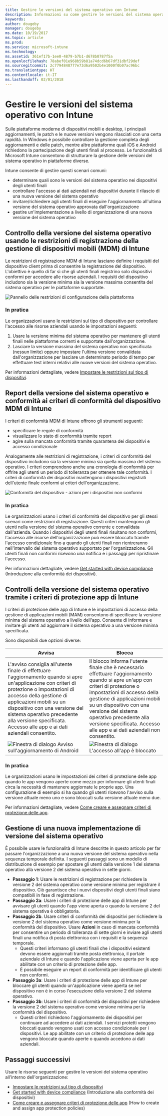 ```yaml
---
title: Gestire le versioni del sistema operativo con Intune
description: Informazioni su come gestire le versioni del sistema operativo su piattaforme con Microsoft Intune.
keywords: 
author: dougeby
manager: dougeby
ms.date: 10/19/2017
ms.topic: article
ms.prod: 
ms.service: microsoft-intune
ms.technology: 
ms.assetid: 361ef17b-1ee0-4879-b7b1-d678b0787f5a
ms.openlocfilehash: 78abef01e968b59b81a74dcd6b67df31dbf29def
ms.sourcegitcommit: 2c7794848777e73d6a9502b4e1000f0b07ac96bc
ms.translationtype: HT
ms.contentlocale: it-IT
ms.lasthandoff: 02/01/2018
---
```

# <a name="manage-operating-system-versions-with-intune"></a>Gestire le versioni del sistema operativo con Intune
Sulle piattaforme moderne di dispositivi mobili e desktop, i principali aggiornamenti, le patch e le nuove versioni vengono rilasciati con una certa rapidità. In Windows è possibile controllare la gestione completa degli aggiornamenti e delle patch, mentre altre piattaforme quali iOS e Android richiedono la partecipazione degli utenti finali al processo.  Le funzionalità di Microsoft Intune consentono di strutturare la gestione delle versioni del sistema operativo in piattaforme diverse.

Intune consente di gestire questi scenari comuni: 
- determinare quali sono le versioni del sistema operativo nei dispositivi degli utenti finali
- controllare l'accesso ai dati aziendali nei dispositivi durante il rilascio di una nuova versione del sistema operativo
- invitare/richiedere agli utenti finali di eseguire l'aggiornamento all'ultima versione del sistema operativo approvata dall'organizzazione
- gestire un'implementazione a livello di organizzazione di una nuova versione del sistema operativo
  
## <a name="operating-system-version-control-using-intune-mobile-device-management-mdm-enrollment-restrictions"></a>Controllo della versione del sistema operativo usando le restrizioni di registrazione della gestione di dispositivi mobili (MDM) di Intune
Le restrizioni di registrazione MDM di Intune lasciano definire i requisiti del dispositivo client prima di consentire la registrazione del dispositivo. L'obiettivo è quello di far sì che gli utenti finali registrino solo dispositivi conformi per accedere alle risorse aziendali. I requisiti del dispositivo includono sia la versione minima sia la versione massima consentita del sistema operativo per le piattaforme supportate.
 
![Pannello delle restrizioni di configurazione della piattaforma](./media/os-version-platform-configurations.png) 
 
### <a name="in-practice"></a>In pratica
Le organizzazioni usano le restrizioni sul tipo di dispositivo per controllare l'accesso alle risorse aziendali usando le impostazioni seguenti: 
1. Usare la versione minima del sistema operativo per mantenere gli utenti finali nelle piattaforme correnti e supportate dall'organizzazione. 
2. Lasciare la versione massima del sistema operativo non specificata (nessun limite) oppure impostare l'ultima versione convalidata dall'organizzazione per lasciare un determinato periodo di tempo per effettuare test interni relativi alle nuove versioni del sistema operativo.

Per informazioni dettagliate, vedere [Impostare le restrizioni sul tipo di dispositivi](https://docs.microsoft.com/intune/enrollment-restrictions-set#set-device-type-restrictions).
 
## <a name="operating-system-version-reporting-and-compliance-with-intune-mdm-device-compliance-policies"></a>Report della versione del sistema operativo e conformità ai criteri di conformità del dispositivo MDM di Intune
I criteri di conformità MDM di Intune offrono gli strumenti seguenti: 
- specificare le regole di conformità
- visualizzare lo stato di conformità tramite report
- agire sulla mancata conformità tramite quarantena dei dispositivi e accesso condizionale

Analogamente alle restrizioni di registrazione, i criteri di conformità del dispositivo includono sia la versione minima sia quella massima del sistema operativo. I criteri comprendono anche una cronologia di conformità per offrire agli utenti un periodo di tolleranza per ottenere tale conformità. I criteri di conformità dei dispositivi mantengono i dispositivi registrati dell'utente finale conformi ai criteri dell'organizzazione.

![Conformità del dispositivo - azioni per i dispositivi non conformi](./media/os-version-actions-noncompliance.png) 

### <a name="in-practice"></a>In pratica
Le organizzazioni usano i criteri di conformità del dispositivo per gli stessi scenari come restrizioni di registrazione. Questi criteri mantengono gli utenti nella versione del sistema operativo corrente e convalidata dall'azienda. Quando i dispositivi degli utenti finali risultano non conformi, l'accesso alle risorse dell'organizzazione può essere bloccato tramite l'accesso condizionale fino a quando gli utenti finali non rientreranno nell'intervallo del sistema operativo supportato per l'organizzazione. Gli utenti finali non conformi ricevono una notifica e i passaggi per ripristinare l'accesso.   

Per informazioni dettagliate, vedere [Get started with device compliance](https://docs.microsoft.com/intune/device-compliance-get-started) (Introduzione alla conformità dei dispositivi).
 
## <a name="operating-system-version-controls-using-intune-app-protection-policies"></a>Controlli della versione del sistema operativo tramite i criteri di protezione app di Intune    
I criteri di protezione delle app di Intune e le impostazioni di accesso della gestione di applicazioni mobili (MAM) consentono di specificare la versione minima del sistema operativo a livello dell'app. Consente di informare e invitare gli utenti ad aggiornare il sistema operativo a una versione minima specificata.
 
Sono disponibili due opzioni diverse: 

|Avvisa  |Blocca  |
|---------|---------|
|L'avviso consiglia all'utente finale di effettuare l'aggiornamento quando si apre un'applicazione con criteri di protezione o impostazioni di accesso della gestione di applicazioni mobili su un dispositivo con una versione del sistema operativo precedente alla versione specificata. Accesso alle app e ai dati aziendali consentito.|Il blocco informa l'utente finale che è necessario effettuare l'aggiornamento quando si apre un'app con criteri di protezione o impostazioni di accesso della gestione di applicazioni mobili su un dispositivo con una versione del sistema operativo precedente alla versione specificata. Accesso alle app e ai dati aziendali non consentito.|
|![Finestra di dialogo Avviso sull'aggiornamento di Android](./media/os-version-update-warning.png)    |![Finestra di dialogo L'accesso all'app è bloccato](./media/os-version-access-blocked.png)          |

 
### <a name="in-practice"></a>In pratica
Le organizzazioni usano le impostazioni dei criteri di protezione delle app quando le app vengono aperte come mezzo per informare gli utenti finali circa la necessità di mantenere aggiornate le proprie app. Una configurazione di esempio si ha quando gli utenti ricevono l'avviso sulla versione attuale meno uno e sono bloccati sulla versione attuale meno due.
 
Per informazioni dettagliate, vedere [Come creare e assegnare criteri di protezione delle app](https://docs.microsoft.com/intune/app-protection-policies).

## <a name="managing-a-new-operating-system-version-rollout"></a>Gestione di una nuova implementazione di versione del sistema operativo
È possibile usare le funzionalità di Intune descritte in questo articolo per far passare l'organizzazione a una nuova versione del sistema operativo nella sequenza temporale definita. I seguenti passaggi sono un modello di distribuzione di esempio per spostare gli utenti dalla versione 1 del sistema operativo alla versione 2 del sistema operativo in sette giorni.
- **Passaggio 1**: Usare le restrizioni di registrazione per richiedere la versione 2 del sistema operativo come versione minima per registrare il dispositivo. Ciò garantisce che i nuovi dispositivi degli utenti finali siano compatibili in fase di registrazione.
- **Passaggio 2a**: Usare i criteri di protezione delle app di Intune per avvisare gli utenti quando l'app viene aperta o quando la versione 2 del sistema operativa è obbligatoria.
- **Passaggio 2b**. Usare criteri di conformità dei dispositivi per richiedere la versione 2 del sistema operativo come versione minima per la conformità del dispositivo. Usare **Azioni** in caso di mancata conformità per consentire un periodo di tolleranza di sette giorni e inviare agli utenti finali una notifica di posta elettronica con i requisiti e la sequenza temporale.
  -  Questi criteri informano gli utenti finali che i dispositivi esistenti devono essere aggiornati tramite posta elettronica, il portale aziendale di Intune e quando l'applicazione viene aperta per le app abilitate con un criterio di protezione delle app.
  - È possibile eseguire un report di conformità per identificare gli utenti non conformi. 
- **Passaggio 3a**: Usare i criteri di protezione delle app di Intune per bloccare gli utenti quando un'applicazione viene aperta se nel dispositivo non è in corso l'esecuzione della versione 2 del sistema operativo.
- **Passaggio 3b**: Usare i criteri di conformità dei dispositivi per richiedere la versione 2 del sistema operativo come versione minima per la conformità del dispositivo.
  - Questi criteri richiedono l'aggiornamento dei dispositivi per continuare ad accedere ai dati aziendali. I servizi protetti vengono bloccati quando vengono usati con accesso condizionale per i dispositivi. Le app abilitate con un criterio di protezione delle app vengono bloccate quando aperte o quando accedono ai dati aziendali.

## <a name="next-steps"></a>Passaggi successivi
Usare le risorse seguenti per gestire le versioni del sistema operativo all'interno dell'organizzazione: 

- [Impostare le restrizioni sul tipo di dispositivi](https://docs.microsoft.com/intune/enrollment-restrictions-set#set-device-type-restrictions)
- [Get started with device compliance](https://docs.microsoft.com/intune/device-compliance-get-started) (Introduzione alla conformità dei dispositivi)
- [Come creare e assegnare criteri di protezione delle app](https://docs.microsoft.com/intune/app-protection-policies) (How to create and assign app protection policies)
